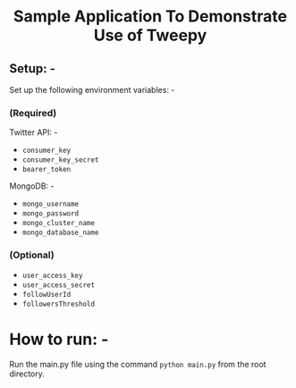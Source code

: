 <h1 align="center">Sample Application To Demonstrate Use of Tweepy</h1>

## Setup: -

Set up the following environment variables: -

### (Required)

Twitter API: -
<ul>
<li><code>consumer_key</code></li>
<li><code>consumer_key_secret</code></li>
<li><code>bearer_token</code></li>
</ul>

MongoDB: -
<ul>
<li><code>mongo_username</code></li>
<li><code>mongo_password</code></li>
<li><code>mongo_cluster_name</code></li>
<li><code>mongo_database_name</code></li>
</ul>

### (Optional)

<ul>
<li><code>user_access_key</code></li>
<li><code>user_access_secret</code></li>
<li><code>followUserId</code></li>
<li><code>followersThreshold</code></li>
</ul>

# How to run: -

Run the main.py file using the command `python main.py` from the root directory.